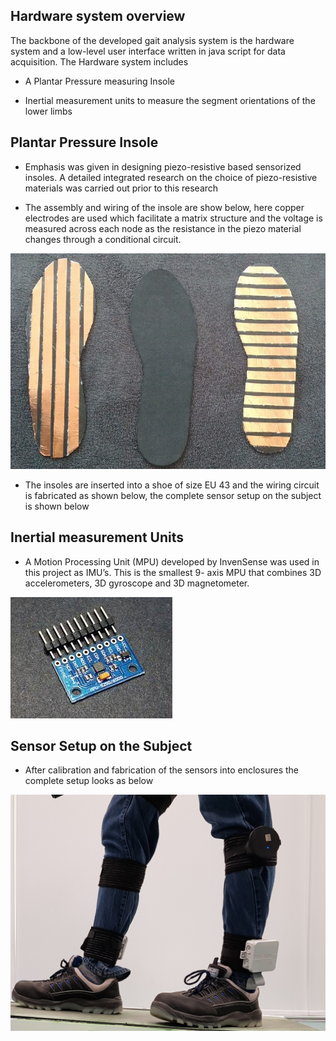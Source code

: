 ## Hardware system overview

The backbone of the developed gait analysis system is the hardware system and a low-level user interface written in java script for data acquisition. The Hardware system includes 

- A Plantar Pressure measuring Insole

- Inertial measurement units to measure the segment orientations of the lower limbs

## Plantar Pressure Insole

- Emphasis was given in designing piezo-resistive based sensorized insoles. A detailed integrated research on the choice of piezo-resistive
materials was carried out prior to this research

- The assembly and wiring of the insole are show below, here copper electrodes are used which facilitate a matrix structure and the voltage is measured across each node as the resistance in the piezo material changes through a conditional circuit.

![image](../assests/assembly.png)

- The insoles are inserted into a shoe of size EU 43 and the wiring circuit is fabricated as shown below, the complete sensor setup on the subject is shown below

## Inertial measurement Units

- A Motion Processing Unit (MPU) developed by InvenSense was used in this project as IMU’s. This is the smallest 9- axis MPU that combines 3D accelerometers, 3D gyroscope and 3D magnetometer.

![image](./assests/mpu.jpg)

## Sensor Setup on the Subject

- After calibration and fabrication of the sensors into enclosures the complete setup looks as below

![image](../assests/sole_1.jpg)
